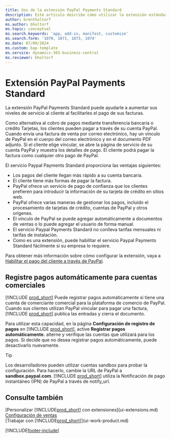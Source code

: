 ```yaml
---
title: Uso de la extensión PayPal Payments Standard
description: Este artículo describe cómo utilizar la extensión estándar para permitir a clientes realizar pagos con PayPal.
author: brentholtorf
ms.author: bholtorf
ms.topic: conceptual
ms.search.keywords: 'app, add-in, manifest, customize'
ms.search.form: '1070, 1071, 1073, 1074'
ms.date: 07/09/2024
ms.custom: bap-template
ms.service: dynamics-365-business-central
ms.reviewer: bholtorf
---
```

# <a name="the-paypal-payments-standard-extension"></a>Extensión PayPal Payments Standard

La extensión PayPal Payments Standard puede ayudarle a aumentar sus niveles de servicio al cliente al facilitarles el pago de sus facturas.

Como alternativa al cobro de pagos mediante transferencia bancaria o crédito Tarjetas, los clientes pueden pagar a través de su cuenta PayPal. Cuando envía una factura de venta por correo electrónico, hay un vínculo de PayPal en el cuerpo del correo electrónico y en el documento PDF adjunto. Si el cliente elige vincular, se abre la página de servicio de su cuenta PayPal y muestra los detalles de pago. El cliente podrá pagar la factura como cualquier otro pago de PayPal.

El servicio Paypal Payments Standard proporciona las ventajas siguientes:

* Los pagos del cliente llegan más rápido a su cuenta bancaria.
* El cliente tiene más formas de pagar la factura.
* PayPal ofrece un servicio de pago de confianza que los clientes prefieren para introducir la información de su tarjeta de crédito en sitios web.
* PayPal ofrece varias maneras de gestionar los pagos, incluido el procesamiento de tarjetas de crédito, cuentas de PayPal y otros orígenes.
* El vínculo de PayPal se puede agregar automáticamente a documentos de ventas o lo puede agregar el usuario de forma manual.
* El servicio Paypal Payments Standard no conlleva tarifas mensuales ni tarifas de instalación.
* Como es una extensión, puede habilitar el servicio Paypal Payments Standard fácilmente si su empresa lo requiere.  

Para obtener más información sobre cómo configurar la extensión, vaya a [Habilitar el pago del cliente a través de PayPal](sales-how-enable-payment-service-extensions.md).

## <a name="register-payments-automatically-for-business-accounts"></a>Registre pagos automáticamente para cuentas comerciales

[!INCLUDE [prod_short](includes/prod_short.md)] Puede registrar pagos automáticamente si tiene una cuenta de comerciante comercial para la plataforma de comercio de PayPal. Cuando sus clientes utilizan PayPal vincular para pagar una factura, [!INCLUDE [prod_short](includes/prod_short.md)] publica las entradas y cierra el documento.

Para utilizar esta capacidad, en la página **Configuración de registro de pagos** en [!INCLUDE [prod_short](includes/prod_short.md)], active **Registrar pagos automáticamente.** alterne y verifique las cuentas que utilizará para los pagos. Si decide que no desea registrar pagos automáticamente, puede desactivarlo nuevamente.

> [!TIP]
> Los desarrolladores pueden utilizar cuentas sandbox para probar la configuración. Para hacerlo, cambie la URL de PayPal a **sandbox.paypal.com**. [!INCLUDE [prod_short](includes/prod_short.md)] utiliza la Notificación de pago instantáneo (IPN) de PayPal a través de notify_url.

## <a name="see-also"></a>Consulte también

[Personalizar [!INCLUDE[prod_short](includes/prod_short.md)] con extensiones](ui-extensions.md)  
[Configuración de ventas](sales-setup-sales.md)  
[Trabajar con [!INCLUDE[prod_short](includes/prod_short.md)]](ui-work-product.md)  

[!INCLUDE[footer-include](includes/footer-banner.md)]
